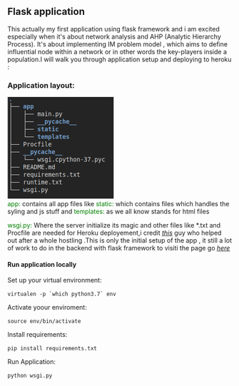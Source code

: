 ## Flask application 
<p>This actually my first application using flask framework and i am excited  especially when it's about network analysis and AHP  (Analytic Hierarchy Process). It's about implementing  IM problem model , which aims to define influential node within a network or in other words the key-players inside a population.I will walk you through application setup and deploying to heroku : 
</p>
<h3> Application layout:</h3>
<img src="Screenshot from 2020-06-29 00-24-28.png"><br>
<span style="color:green;">app: </span>contains all app files like <span style="color:green;">static:</span> which contains files which handles the syling and js stuff and <span style="color:green;">templates:</span> as we all know stands for html files 

<span style="color:green;"> wsgi.py:</span>  Where the server initialize its magic and other files like *.txt and Procfile are needed for Heroku deployement,i credit [<u>_this_</u>](https://kaushalvivek.github.io/2020-3-30-heroku-flask/) guy who helped out after a whole hostling .This is only the initial setup of the app , it still a lot of work to do in the backend with flask framework to visiti the page go [<u>_here_</u>](https://blooming-brook-40718.herokuapp.com/)
<h4>Run application locally</h4>
Set up your virtual environment:


```shell
virtualen -p `which python3.7` env
```
Activate yoour enviroment:
```shell
source env/bin/activate
```
Install requirements:
```shell
pip install requirements.txt
```
Run Application:
```shell
python wsgi.py
```

